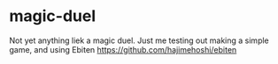 # magic-duel

Not yet anything liek a magic duel. Just me testing out making a simple game, and using Ebiten https://github.com/hajimehoshi/ebiten 
